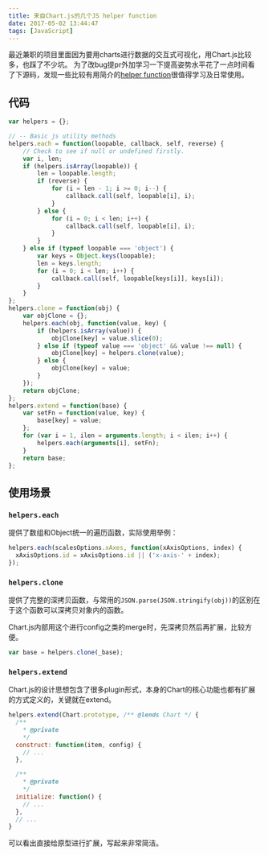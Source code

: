 ```yaml
---
title: 来自Chart.js的几个JS helper function
date: 2017-05-02 13:44:47
tags: [JavaScript]
---
```

最近兼职的项目里面因为要用charts进行数据的交互式可视化，用Chart.js比较多，也踩了不少坑。
为了改bug提pr外加学习一下提高姿势水平花了一点时间看了下源码，发现一些比较有用简介的[helper function](https://gist.github.com/xg-wang/dabd06d4736844d20b17c55e6d47858e)很值得学习及日常使用。
<!-- more -->
## 代码
```javascript
var helpers = {};

// -- Basic js utility methods
helpers.each = function(loopable, callback, self, reverse) {
	// Check to see if null or undefined firstly.
	var i, len;
	if (helpers.isArray(loopable)) {
		len = loopable.length;
		if (reverse) {
			for (i = len - 1; i >= 0; i--) {
				callback.call(self, loopable[i], i);
			}
		} else {
			for (i = 0; i < len; i++) {
				callback.call(self, loopable[i], i);
			}
		}
	} else if (typeof loopable === 'object') {
		var keys = Object.keys(loopable);
		len = keys.length;
		for (i = 0; i < len; i++) {
			callback.call(self, loopable[keys[i]], keys[i]);
		}
	}
};
helpers.clone = function(obj) {
	var objClone = {};
	helpers.each(obj, function(value, key) {
		if (helpers.isArray(value)) {
			objClone[key] = value.slice(0);
		} else if (typeof value === 'object' && value !== null) {
			objClone[key] = helpers.clone(value);
		} else {
			objClone[key] = value;
		}
	});
	return objClone;
};
helpers.extend = function(base) {
	var setFn = function(value, key) {
		base[key] = value;
	};
	for (var i = 1, ilen = arguments.length; i < ilen; i++) {
		helpers.each(arguments[i], setFn);
	}
	return base;
};
```

## 使用场景
### `helpers.each`
提供了数组和Object统一的遍历函数，实际使用举例：
```javascript
helpers.each(scalesOptions.xAxes, function(xAxisOptions, index) {
  xAxisOptions.id = xAxisOptions.id || ('x-axis-' + index);
});
```

### `helpers.clone`
提供了完整的深拷贝函数，与常用的`JSON.parse(JSON.stringify(obj))`的区别在于这个函数可以深拷贝对象内的函数。

Chart.js内部用这个进行config之类的merge时，先深拷贝然后再扩展，比较方便。
```javascript
var base = helpers.clone(_base);
```

### `helpers.extend`
Chart.js的设计思想包含了很多plugin形式，本身的Chart的核心功能也都有扩展的方式定义的，关键就在extend。

```javascript
helpers.extend(Chart.prototype, /** @lends Chart */ {
  /**
    * @private
    */
  construct: function(item, config) {
    // ...
  },

  /**
    * @private
    */
  initialize: function() {
    // ...
  },
  // ...
}
```

可以看出直接给原型进行扩展，写起来非常简洁。
